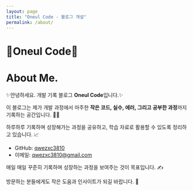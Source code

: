 ```yaml
---
layout: page
title: "Oneul Code - 블로그 개설"
permalink: /about/
---
```


# 🎉Oneul Code🎉

# About Me. 

✨안녕하세요. 개발 기록 블로그 **Oneul Code**입니다.✨

이 블로그는 제가 개발 과정에서 마주한 **작은 코드, 실수, 에러, 그리고 공부한 과정**까지 기록하는 공간입니다. 🧑‍💻

하루하루 기록하며 성장해가는 과정을 공유하고, 학습 자료로 활용할 수 있도록 정리하고 있습니다. 📈

- GitHub: [qwezxc3810](https://github.com/qwezxc3810)
- 이메일: [qwezxc3810@gmail.com](mailto:qwezxc3810@gmail.com)

매일 매일 꾸준히 기록하며 성장하는 과정을 보여주는 것이 목표입니다. ✍️

방문하는 분들에게도 작은 도움과 인사이트가 되길 바랍니다. 🙏
